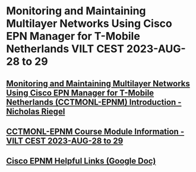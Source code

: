 # Monitoring and Maintaining Multilayer Networks Using Cisco EPN Manager for T-Mobile Netherlands VILT CEST 2023-AUG-28 to 29 

## [Monitoring and Maintaining Multilayer Networks Using Cisco EPN Manager for T-Mobile Netherlands (CCTMONL-EPNM) Introduction - Nicholas Riegel](https://docs.google.com/presentation/d/1zm-dXO6eQJSonh_2U4etgzXKh35LA-9YIQbLfqZrPuw/edit?usp=sharing)

## [CCTMONL-EPNM Course Module Information - VILT CEST 2023-AUG-28 to 29](https://docs.google.com/spreadsheets/d/1SO2LLjEJkayaardl4unbRtVYcGoJ2Sodw_uIZlGDlGA/edit#gid=2029256578)

## [Cisco EPNM Helpful Links (Google Doc)](https://docs.google.com/document/d/1gm_KIseEG98EQN-WR70NbCklcF4yQnFGo2qEvXLdxeY/edit?usp=sharing)
